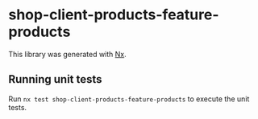 # shop-client-products-feature-products

This library was generated with [Nx](https://nx.dev).

## Running unit tests

Run `nx test shop-client-products-feature-products` to execute the unit tests.
